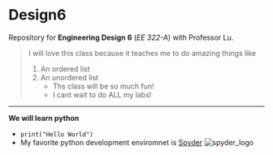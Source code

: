 # Design6
Repository for **Engineering Design 6** (*EE 322-A*) with Professor Lu. 
> I will love this class because it teaches me to do amazing things like
> 1. An ordered list
> 2. An unordered list
>    - Ths class will be so much fun!
>    - I cant wait to do ALL my labs!
---
**We will learn python**
- `print("Hello World")`
- My favorite python development enviromnet is [Spyder](https://www.spyder-ide.org/)
![spyder_logo](https://github.com/beartwoz/Design6/assets/99406958/6f17d2b4-34fa-48f1-945e-64aa093456ec)
